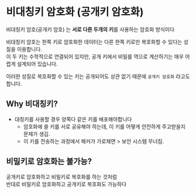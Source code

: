 # 비대칭키 암호화 (공개키 암호화)

비대칭키 암호(공개키 암호) 는 **서로 다른 두개의 키**를 사용하는 암호화 방식이다

비대칭키 암호는 한쪽 키로 암호화한 데이터는 다른 한쪽 키로만 복호화할 수 있다는 성질을 이용합니다.  
이 두 키는 수학적으로 연결되어 있지만, 공개 키에서 비밀를 역으로 계산하기는 매우 어렵게 설계되어 있습니다.

이러한 성질로 복호화할 수 있는 키는 공개되어도 상관 없기 때문에 `공개키 암호화` 라고도 합니다.

## Why 비대칭키?

- 대칭키를 사용할 경우 양쪽다 같은 키를 배포해야합니다
  - 암호화에 쓸 키를 서로 공유해야 하는데, 이 키를 어떻게 안전하게 주고받을지 문제가 생김.
  - 이 키를 전송하는 과정에서 해커가 가로채면 > 보안 시스템 무너짐.

## 비밀키로 암호화는 불가능?

공개키로 암호화하고 비밀키로 복호화를 하는 것처럼  
반대로 비밀키로 암호화하고 공개키로 복호화도 가능하다
